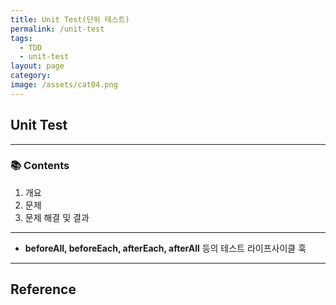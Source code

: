 ```yaml
---
title: Unit Test(단위 테스트)
permalink: /unit-test
tags:
  - TDD
  - unit-test
layout: page
category: 
image: /assets/cat04.png
---
```

## Unit Test

---

### 📚 Contents

1. 개요
2. 문제
3. 문제 해결 및 결과

---

- **beforeAll, beforeEach, afterEach, afterAll** 등의 테스트 라이프사이클 훅


---

## Reference
